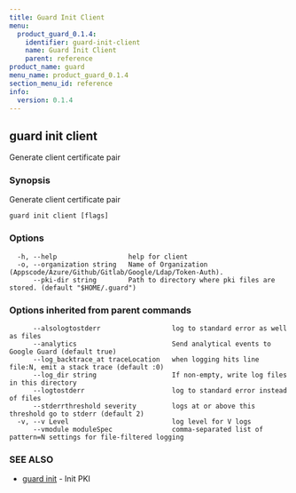 ```yaml
---
title: Guard Init Client
menu:
  product_guard_0.1.4:
    identifier: guard-init-client
    name: Guard Init Client
    parent: reference
product_name: guard
menu_name: product_guard_0.1.4
section_menu_id: reference
info:
  version: 0.1.4
---
```


## guard init client

Generate client certificate pair

### Synopsis

Generate client certificate pair

```
guard init client [flags]
```

### Options

```
  -h, --help                  help for client
  -o, --organization string   Name of Organization (Appscode/Azure/Github/Gitlab/Google/Ldap/Token-Auth).
      --pki-dir string        Path to directory where pki files are stored. (default "$HOME/.guard")
```

### Options inherited from parent commands

```
      --alsologtostderr                  log to standard error as well as files
      --analytics                        Send analytical events to Google Guard (default true)
      --log_backtrace_at traceLocation   when logging hits line file:N, emit a stack trace (default :0)
      --log_dir string                   If non-empty, write log files in this directory
      --logtostderr                      log to standard error instead of files
      --stderrthreshold severity         logs at or above this threshold go to stderr (default 2)
  -v, --v Level                          log level for V logs
      --vmodule moduleSpec               comma-separated list of pattern=N settings for file-filtered logging
```

### SEE ALSO

* [guard init](/products/guard/0.1.4/reference/guard_init)	 - Init PKI

